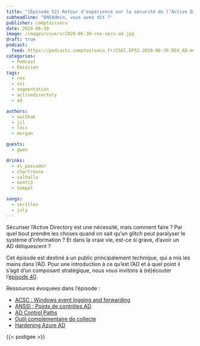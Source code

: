 ```yaml
---
title: "[Épisode 52] Retour d’expérience sur la sécurité de l’Active Directory"
subheadline: "DNSAdmin, vous avez dit ?"
publisher: comptoirsecu
date: 2020-06-30
image: /images/covers/2020-06-30-rex-secu-ad.jpg
draft: true
podcast:
  feed: https://podcasts.comptoirsecu.fr/CSEC.EP52.2020-06-30.REX_AD.m4a
categories:
  - Podcast
  - Emission
tags:
  - rex
  - ssi
  - segmentation
  - activedirectory
  - ad 

authors:
  - swithak
  - jil
  - lois
  - morgan

guests:
  - gwen

drinks:
  - el_passador
  - chartreuse
  - valhalla
  - monts3
  - tempel

songs:
  - skrillex
  - july
---
```


Sécuriser l’Active Directory est une nécessité, mais comment faire ? Par quel bout prendre les choses quand on sait qu’un glitch peut paralyser le système d’information ? Et dans la vraie vie, est-ce si grave, d’avoir un AD déliquescent ?

Cet épisode est destiné à un public principalement technique, qui a mis les mains dans l’AD. Pour une introduction à ce qu’est l’AD et à quel point il s’agit d’un composant stratégique, nous vous invitons à (ré)écouter l’[épisode 40](https://www.comptoirsecu.fr/podcast/%C3%A9pisode-40-la-s%C3%A9curit%C3%A9-dactive-directory/).

Ressources évoquées dans l’épisode :

* [ACSC : Windows event logging and forwarding](https://www.cyber.gov.au/publications/windows-event-logging-and-forwarding)
* [ANSSI : Points de contrôles AD](https://www.cert.ssi.gouv.fr/uploads/guide-ad.html)
* [AD Control Paths](https://github.com/ANSSI-FR/AD-control-paths)
* [Outil complémentaire de collecte](https://github.com/ANSSI-FR/ORADAD)
* [Hardening Azure AD](https://medium.com/@rootsecdev/hardening-azure-active-directory-from-attacks-and-insider-threats-82890d6a64be)

{{< podigee >}}
